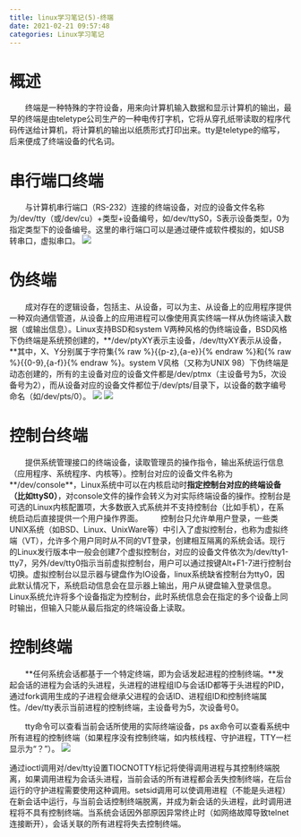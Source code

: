 ```yaml
---
title: linux学习笔记(5)-终端
date: 2021-02-21 09:57:48
categories: Linux学习笔记
---
```

概述
=====
&emsp;&emsp;终端是一种特殊的字符设备，用来向计算机输入数据和显示计算机的输出，最早的终端是由teletype公司生产的一种电传打字机，它将从穿孔纸带读取的程序代码传送给计算机，将计算机的输出以纸质形式打印出来。tty是teletype的缩写，后来便成了终端设备的代名词。<!-- more -->

串行端口终端
=====
&emsp;&emsp;与计算机串行端口（RS-232）连接的终端设备，对应的设备文件名称为/dev/tty（或/dev/cu）+类型+设备编号，如/dev/ttyS0，S表示设备类型，0为指定类型下的设备编号。这里的串行端口可以是通过硬件或软件模拟的，如USB转串口，虚拟串口。
![](1.png)


伪终端
=====
&emsp;&emsp;成对存在的逻辑设备，包括主、从设备，可以为主、从设备上的应用程序提供一种双向通信管道，从设备上的应用进程可以像使用真实终端一样从伪终端读入数据（或输出信息）。Linux支持BSD和system V两种风格的伪终端设备，BSD风格下伪终端是系统预创建的，**/dev/ptyXY表示主设备，/dev/ttyXY表示从设备，**其中，X、Y分别属于字符集{% raw %}{{p-z},{a-e}}{% endraw %}和{% raw %}{{0-9},{a-f}}{% endraw %}。system V风格（又称为UNIX 98）下伪终端是动态创建的，所有的主设备对应的设备文件都是/dev/ptmx（主设备号为5，次设备号为2），而从设备对应的设备文件都位于/dev/pts/目录下，以设备的数字编号命名（如/dev/pts/0）。
![](2.png)
![](3.png)


控制台终端
=====
&emsp;&emsp;提供系统管理接口的终端设备，读取管理员的操作指令，输出系统运行信息（应用程序、系统程序、内核等）。控制台对应的设备文件名称为**/dev/console**，Linux系统中可以在内核启动时**指定控制台对应的终端设备（比如ttyS0）**，对console文件的操作会转义为对实际终端设备的操作。控制台是可选的Linux内核配置项，大多数嵌入式系统并不支持控制台（比如手机），在系统启动后直接提供一个用户操作界面。
&emsp;&emsp;控制台只允许单用户登录，一些类UNIX系统（如BSD、Linux、UnixWare等）中引入了虚拟控制台，也称为虚拟终端（VT），允许多个用户同时从不同的VT登录，创建相互隔离的系统会话。现行的Linux发行版本中一般会创建7个虚拟控制台，对应的设备文件依次为/dev/tty1-tty7，另外/dev/tty0指示当前虚拟控制台，用户可以通过按键Alt+F1-7进行控制台切换。虚拟控制台以显示器与键盘作为IO设备，linux系统缺省控制台为tty0，因此默认情况下，系统启动信息会在显示器上输出，用户从键盘输入登录信息。Linux系统允许将多个设备指定为控制台，此时系统信息会在指定的多个设备上同时输出，但输入只能从最后指定的终端设备上读取。

控制终端
=====
&emsp;&emsp;**任何系统会话都基于一个特定终端，即为会话发起进程的控制终端。**发起会话的进程为会话的头进程，头进程的进程组ID与会话ID都等于头进程的PID，通过fork调用生成的子进程会继承父进程的会话ID、进程组ID和控制终端属性。/dev/tty表示当前进程的控制终端，主设备号为5，次设备号0。

&emsp;&emsp;tty命令可以查看当前会话所使用的实际终端设备，ps ax命令可以查看系统中所有进程的控制终端（如果程序没有控制终端，如内核线程、守护进程，TTY一栏显示为“？”）。
![](4.png)

通过ioctl调用对/dev/tty设置TIOCNOTTY标记将使得调用进程与其控制终端脱离，如果调用进程为会话头进程，当前会话的所有进程都会丢失控制终端，在后台运行的守护进程需要使用这种调用。setsid调用可以使调用进程（不能是头进程）在新会话中运行，与当前会话控制终端脱离，并成为新会话的头进程，此时调用进程将不具有控制终端。当系统会话因外部原因异常终止时（如网络故障导致telnet连接断开），会话关联的所有进程将失去控制终端。
